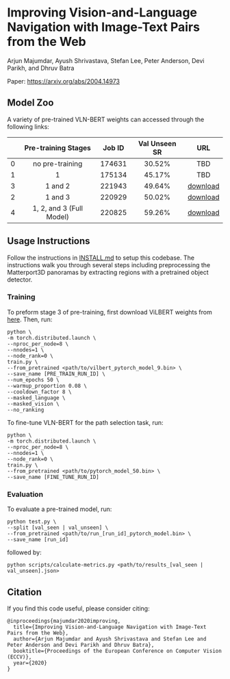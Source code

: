 # Improving Vision-and-Language Navigation with Image-Text Pairs from the Web

Arjun Majumdar, Ayush Shrivastava, Stefan Lee, Peter Anderson, Devi Parikh, and Dhruv Batra

Paper: https://arxiv.org/abs/2004.14973

## Model Zoo

A variety of pre-trained VLN-BERT weights can accessed through the following links:

| |Pre-training Stages|Job ID|Val Unseen SR|URL|
|-|:-------------:|:----:|:-----------:|:-:|
|0|no pre-training|174631|30.52%|TBD|
|1|1|175134|45.17%|TBD|
|3|1 and 2|221943|49.64%|[download](https://dl.dropbox.com/s/v9qmgnjrdx9dpdc/run_221943_pytorch_model_16.bin)|
|2|1 and 3|220929|50.02%|[download](https://dl.dropbox.com/s/hvp62zlsccxk54b/run_220929_pytorch_model_14.bin)|
|4|1, 2, and 3 (Full Model)|220825|59.26%|[download](https://dl.dropbox.com/s/hel0ujgn94iwh26/run_220825_pytorch_model_10.bin)|

## Usage Instructions

Follow the instructions in [INSTALL.md](INSTALL.md) to setup this codebase.
The instructions walk you through several steps including preprocessing the
Matterport3D panoramas by extracting regions with a pretrained object
detector.

### Training

To preform stage 3 of pre-training, first download ViLBERT weights from
[here](https://dl.dropbox.com/s/vjilqowlaobsxc6/vilbert_pytorch_model_9.bin).
Then, run:
```
python \
-m torch.distributed.launch \
--nproc_per_node=8 \
--nnodes=1 \
--node_rank=0 \
train.py \
--from_pretrained <path/to/vilbert_pytorch_model_9.bin> \
--save_name [PRE_TRAIN_RUN_ID] \
--num_epochs 50 \
--warmup_proportion 0.08 \
--cooldown_factor 8 \
--masked_language \
--masked_vision \
--no_ranking
```

To fine-tune VLN-BERT for the path selection task, run:

```
python \
-m torch.distributed.launch \
--nproc_per_node=8 \
--nnodes=1 \
--node_rank=0 \
train.py \
--from_pretrained <path/to/pytorch_model_50.bin> \
--save_name [FINE_TUNE_RUN_ID]
```


### Evaluation

To evaluate a pre-trained model, run:

```
python test.py \
--split [val_seen | val_unseen] \
--from_pretrained <path/to/run_[run_id]_pytorch_model.bin> \
--save_name [run_id]
```

followed by:

```
python scripts/calculate-metrics.py <path/to/results_[val_seen | val_unseen].json>
```

## Citation

If you find this code useful, please consider citing:

```
@inproceedings{majumdar2020improving,
  title={Improving Vision-and-Language Navigation with Image-Text Pairs from the Web},
  author={Arjun Majumdar and Ayush Shrivastava and Stefan Lee and Peter Anderson and Devi Parikh and Dhruv Batra},
  booktitle={Proceedings of the European Conference on Computer Vision (ECCV)},
  year={2020}
}
```
